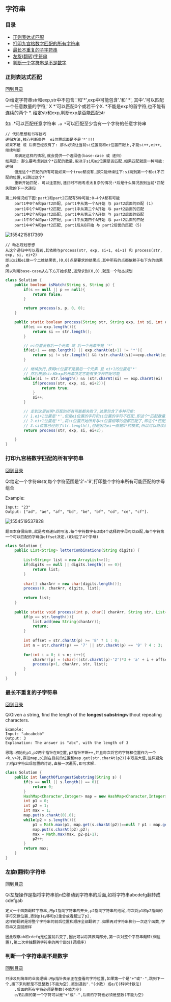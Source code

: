 ## 字符串

### 目录

* [正则表达式匹配](#正则表达式匹配)
* [打印九宫格数字匹配的所有字符串](#打印九宫格数字匹配的所有字符串)
* [最长不重复的子字符串](#最长不重复的子字符串)
* [左旋(翻转)字符串](#左旋(翻转)字符串)
* [判断一个字符串是不是数字](#判断一个字符串是不是数字)



### 正则表达式匹配

[回到目录](#目录)

Q:给定字符串str和exp,str中不包含'.'和'*',exp中可能包含'.'和' *', 其中'.'可以匹配一个任意数量的字符,' X *'可以匹配0个或若干个X. *不能是exp的首字符,也不能有连续的两个 *. 给定str和exp,判断exp是否能匹配str

如: .*可以匹配任意字符串 `.a *`可以匹配至少含有一个字符的任意字符串

```
// 代码思想和书写技巧
递归方法,核心判断条件  ei位置后面是不是'*'!!!
如果不是 或 后面已经没有了: 那么必须让当前si位置能和ei位置匹配上,才能si++,ei++, 继续判断
	即满足这样的情况,就会提供一个返回值(base-case 或 递归)
如果是: 那么要考虑到这个*匹配的数量,取决于si和ei位置是否匹配,如果匹配就是一种可能:递归
	但是这个*匹配的所有可能如果一个true都没有,那只能继续往下:si跳到第一个和ei不匹配的位置,ei跳过这个*
	重新开始匹配. 可以注意到,递归时不用考虑太复杂的情况:*后是什么情况放到当前*匹配失败的下一次递归
	
第二种情况如下图:part1和part2匹配有5种可能:0~4个A都有可能
	part1中0个A和part2匹配, part1中从第一个A开始 与 part2后面的匹配 (1)
	part1中1个A和part2匹配, part1中从第二个A开始 与 part2后面的匹配
	part1中2个A和part2匹配, part1中从第三个A开始 与 part2后面的匹配
	part1中3个A和part2匹配, part1中从第四个A开始 与 part2后面的匹配
	part1中4个A和part2匹配, part1后从B开始 与 part2后面的匹配 (5)
```

![1554215817369](../img/字符串正则表达式匹配.png)

```
// 动态规划思想
从这个递归中可以看到,其依赖与process(str, exp, si+1, ei+1) 和 process(str, exp, si, ei+2)
即以si和ei做一个二维结果表,(0,0)点是要求的结果点,其中所有的点都依赖于右下方的结果点
所以利用base-case从右下方开始求起,逐渐求到(0,0),就是一个动态规划
```

```java
class Solution {
    public boolean isMatch(String s, String p) {
        if(s == null || p == null){
            return false;
        } 

        return process(s, p, 0, 0);
    }

    public static boolean process(String str, String exp, int si, int ei){
        if(ei == exp.length()){
            return si == str.length();
        }

        // ei位置没有后一个元素 或 后一个元素不是 '*'
        if(ei+1 == exp.length() || exp.charAt(ei+1) != '*'){ 
            return si != str.length() && (str.charAt(si)==exp.charAt(ei) || exp.charAt(ei)=='.') && process(str, exp, si+1, ei+1);
        }

        // 继续执行,表明ei位置不是最后一个元素 且 ei+1的位置是'*'
        // 然后根据str和exp的元素决定它能有多少种匹配可能
        while(si != str.length() && (str.charAt(si) == exp.charAt(ei) || exp.charAt(ei)=='.')){
            if(process(str, exp, si, ei+2)){
                return true;
            }
            si++;
        }

        // 走到这里说明*匹配的所有可能都失败了,这里包含了多种可能:
        // 1.ei+1位置是'*',但是ei位置的字符和si位置的字符不匹配,即这个*匹配数量为0
        // 2.ei+1位置是'*',将si位置开始所有与ei位置相等的值都匹配了,即这个*匹配数量达到了最大值
        // 3.si位置已经到了str.length(),但是因为ei一直是X*的模式,所以可以继续到这里
        return process(str, exp, si, ei+2); 

    }
}
```



### 打印九宫格数字匹配的所有字符串

[回到目录](#目录)

Q:给定一个字符串str,每个字符范围是'2'~'9',打印整个字符串所有可能匹配的字母组合

Example:

```
Input: "23"
Output: ["ad", "ae", "af", "bd", "be", "bf", "cd", "ce", "cf"].
```

![1554519537828](../img/九宫格数字按键.png)

```
题目本身很简单,就是考察递归的写法.每个字符数字有3或4个选择的字母可以匹配,每个字符第一个可以匹配的字母由offset决定.(8对应了4个字母)
```

```java
class Solution {
    public List<String> letterCombinations(String digits) {
        
        List<String> list = new ArrayList<>();
        if(digits == null || digits.length() == 0){
            return list;
        }
        
        char[] charArr = new char[digits.length()];        
        process(0, charArr, digits, list);
        
        return list;
    }
    
    public static void process(int p, char[] charArr, String str, List<String> list){
        if(p == str.length()){
            list.add(new String(charArr));
            return;
        }
        
        int offset = str.charAt(p) >= '8' ? 1 : 0;
        int n = str.charAt(p) == '7' || str.charAt(p) == '9' ? 4 : 3;
        
        for(int i = 0; i < n; i++){
            charArr[p] = (char)((str.charAt(p)-'2')*3 + 'a' + i + offset);
            process(p+1, charArr, str, list);
        }      
    }
}
```



### 最长不重复的子字符串

[回到目录](#目录)

Q:Given a string, find the length of the **longest substring**without repeating characters.

```
Example:
Input: "abcabcbb"
Output: 3 
Explanation: The answer is "abc", with the length of 3
```

```
思路:初始化p1,p2两个指针在0位置,p2指针不断++,并且每次将它的字符和位置作为一个<k,v>对,存进map,p1则在目前的位置和map.get(str.charAt(p2))中取最大值,这样避免了对p2字符出现位置的讨论,直接一次遍历,即可求解.
```

```java
class Solution {
    public int lengthOfLongestSubstring(String s) {
        if(s == null || s.length() == 0){
            return 0;
        }     
        HashMap<Character,Integer> map = new HashMap<Character,Integer>();
        int p1 = 0;
        int p2 = 1;
        int max = 1;
        map.put(s.charAt(0),0);
        while(p2 < s.length()){
            p1 = Math.max(p1, map.get(s.charAt(p2))==null ? p1 : map.get(s.charAt(p2))+1); // 考虑一下空指针异常的问题
            map.put(s.charAt(p2),p2);
            max = Math.max(max, p2-p1+1);
            p2++;
        }
        return max;
    }
}
```



### 左旋(翻转)字符串

[回到目录](#目录)

Q:左旋操作是指将字符串前n位移动到字符串的后面,如将字符串abcdefg翻转成cdefgab

```
定义一个函数翻转字符串,用p1指向字符串的开头,p2指向字符串的结尾,每次将p1和p2指向的字符交换位置,直到p1右移和p2重合或者超过了p2.
这样的翻转是将整个字符串的前后位置和顺序全部翻转了.如果再对字符串执行一次这个函数,字符串又变回原样

因此观察ab和cdefg是位置前后变了,因此可以将其做两部分,第一次对整个字符串翻转(调位置),第二次单独翻转字符串的两个部分(调顺序)
```



### 判断一个字符串是不是数字

[回到目录](#目录)

```
只涉及到简单的业务逻辑:用p指针表示正在查看的字符位置,如果第一个是"+"或"-",跳到下一个,接下来判断是不是整数(不能为空),直到遇到"."(小数) 或e/E(科学计数法)
	.后面的所有字符必须是整数(不能为空)
	e/E后面的第一个字符可以是"+"或"-",后面的字符也必须是整数(不能为空)
```

